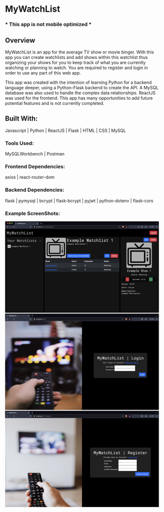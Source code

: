 # MyWatchList   
### * This app is not mobile optimized *      

## Overview   
MyWatchList is an app for the average TV show or movie binger. With this app you can create watchlists and add shows within this watchlist thus organizing your shows for you to keep track of what you are currently watching or planning to watch. You are required to register and login in order to use any part of this web app. 

This app was created with the intention of learning Python for a backend language deeper, using a Python-Flask backend to create the API. A MySQL database was also used to handle the complex data relationships. ReactJS was used for the frontend. This app has many opportunities to add future potential features and is not currently completed. 

## Built With:     
Javascript | Python | ReactJS | Flask | HTML | CSS | MySQL  

### Tools Used:
MySQLWorkbench | Postman 

### Frontend Dependencies:   
axios | react-router-dom   

### Backend Dependencies:  
flask | pymysql | bcrypt | flask-bcrypt | pyjwt | python-dotenv | flask-cors

### Example ScreenShots:
![Example UI](/client/src/assets/UIVersion2.jpeg)
![Example UI](/client/src/assets/loginScreenshot.jpeg)
![Example UI](/client/src/assets/registerScreenshot.jpeg)

